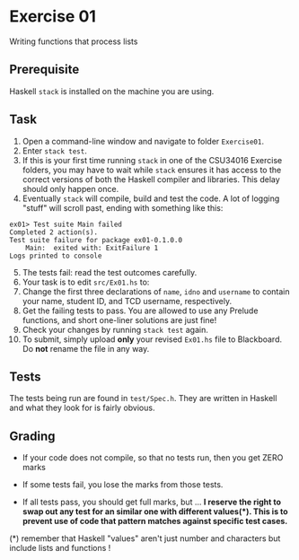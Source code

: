 # Exercise 01

Writing functions that process lists

## Prerequisite

Haskell `stack` is installed on the machine you are using.


## Task

1. Open a command-line window and navigate to folder `Exercise01`.
2. Enter `stack test`. 
3. If this is your first time running `stack` in one of the CSU34016 Exercise folders, you may have to wait while `stack` ensures it has access to the correct versions of both the Haskell compiler and libraries. This delay should only happen once.
4. Eventually `stack` will compile, build and test the code. A lot of logging "stuff" will scroll past, ending with something like this:  

```
ex01> Test suite Main failed
Completed 2 action(s).
Test suite failure for package ex01-0.1.0.0
    Main:  exited with: ExitFailure 1
Logs printed to console
```
5. The tests fail: read the test outcomes carefully. 
6. Your task is to edit `src/Ex01.hs` to:
  1. Change the first three declarations of `name`, `idno` and `username` to contain your name, student ID, and TCD username, respectively.
  2. Get the failing tests to pass. You are allowed to use any Prelude functions, and short one-liner solutions are just fine!
  3. Check your changes by running `stack test` again.
7. To submit, simply upload **only** your revised `Ex01.hs` file to Blackboard. Do **not** rename the file in any way.

## Tests

The tests being run are found in `test/Spec.h`. They are written in Haskell and what they look for is fairly obvious.

## Grading

* If your code does not compile, so that no tests run, then you get ZERO marks

* If some tests fail, you lose the marks from those tests.

* If all tests pass, you should get full marks, but ...
**I reserve the right to swap out any test for an similar one
with different values(*). This is to prevent use of code that pattern matches against specific test cases.**

(*) remember that Haskell "values" aren't just number and characters but include lists and functions !



